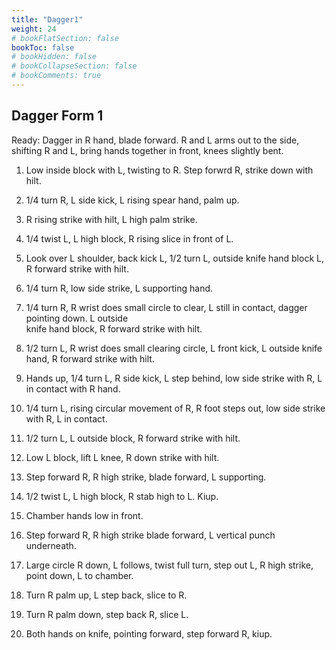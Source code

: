 ```yaml
---
title: "Dagger1"
weight: 24
# bookFlatSection: false
bookToc: false
# bookHidden: false
# bookCollapseSection: false
# bookComments: true
---
```

## Dagger Form 1
Ready: Dagger in R hand, blade forward. R and L arms out to the side,
shifting R and L, bring hands together in front, knees slightly bent.

1.  Low inside block with L, twisting to R.  Step forwrd R, strike down with hilt.

2.  1/4 turn R, L side kick, L rising spear hand, palm up. 

3. R rising strike with hilt, L high palm strike.

4.  1/4 twist L, L high block, R rising slice in front of L. 

5.  Look over L shoulder, back kick L, 1/2 turn L, outside knife hand block L, 
R forward strike with hilt.  

6.  1/4 turn R, low side strike, L supporting hand.

7.  1/4 turn R, R wrist does small circle to clear, L still in contact, dagger pointing down. L outside  
knife hand block, R forward strike with hilt.

8. 1/2 turn L, R wrist does small clearing circle, L front kick, L outside knife hand, R forward strike with hilt.   

9. Hands up, 1/4 turn L, R side kick, L step behind, low side strike with R,
L in contact with R hand.

10.  1/4 turn L, rising circular movement of R, R foot steps out,
low side strike with R, L in contact.

11.  1/2 turn L, L outside block, R forward strike with hilt.

12.  Low L block, lift L knee, R down strike with hilt. 

13.  Step forward R, R high strike, blade forward, L supporting. 

14. 1/2 twist L, L high block, R stab high to L. Kiup.

15.  Chamber hands low in front.   

16.  Step forward R, R high strike blade forward, L vertical punch underneath.

17.  Large circle R down, L follows, twist full turn, step out L, R high strike, point down,
L to chamber. 

18.  Turn R palm up, L step back, slice to R.

19.  Turn R palm down, step back R, slice L.

20.  Both hands on knife, pointing forward, step forward R,
kiup.   
